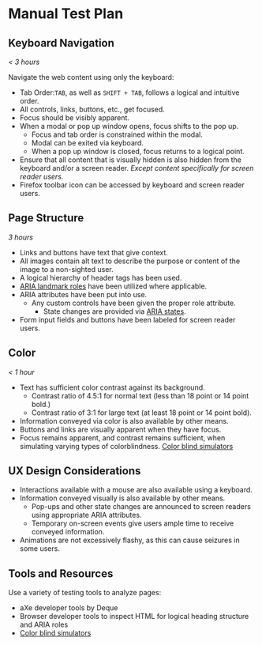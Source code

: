 # Manual Test Plan

## Keyboard Navigation

_< 3 hours_

Navigate the web content using only the keyboard:

- Tab Order:`TAB`, as well as `SHIFT + TAB`, follows a logical and intuitive order.
- All controls, links, buttons, etc., get focused.
- Focus should be visibly apparent.
- When a modal or pop up window opens, focus shifts to the pop up.
  - Focus and tab order is constrained within the modal.
  - Modal can be exited via keyboard.
  - When a pop up window is closed, focus returns to a logical point.
- Ensure that all content that is visually hidden is also hidden from the keyboard and/or a screen reader. _Except content specifically for screen reader users._
- Firefox toolbar icon can be accessed by keyboard and screen reader users.

## Page Structure

_3 hours_

- Links and buttons have text that give context.
- All images contain alt text to describe the purpose or content of the image to a non-sighted user.
- A logical hierarchy of header tags has been used.
- [ARIA landmark roles](https://accessibility.oit.ncsu.edu/it-accessibility-at-nc-state/developers/accessibility-handbook/aria-landmarks/) have been utilized where applicable.
- ARIA attributes have been put into use.
  - Any custom controls have been given the proper role attribute.
    - State changes are provided via [ARIA states](http://www.w3.org/TR/wai-aria/states_and_properties#attrs_widgets_header).
- Form input fields and buttons have been labeled for screen reader users.

## Color

_< 1 hour_

- Text has sufficient color contrast against its background.
  - Contrast ratio of 4.5:1 for normal text (less than 18 point or 14 point bold.)
  - Contrast ratio of 3:1 for large text (at least 18 point or 14 point bold).
- Information conveyed via color is also available by other means.
- Buttons and links are visually apparent when they have focus.
- Focus remains apparent, and contrast remains sufficient, when simulating varying types of colorblindness.  [Color blind simulators](https://www.toptal.com/designers/colorfilter)

## UX Design Considerations

- Interactions available with a mouse are also available using a keyboard.
- Information conveyed visually is also available by other means.
  - Pop-ups and other state changes are announced to screen readers using appropriate ARIA attributes.
  - Temporary on-screen events give users ample time to receive conveyed information.
- Animations are not excessively flashy, as this can cause seizures in some users.

## Tools and Resources

Use a variety of testing tools to analyze pages:

- aXe developer tools by Deque
- Browser developer tools to inspect HTML for logical heading structure and ARIA roles
- [Color blind simulators](https://www.toptal.com/designers/colorfilter)
